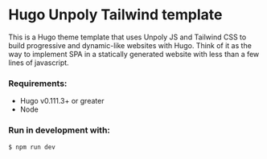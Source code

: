 # Hugo Unpoly Tailwind template

This is a Hugo theme template that uses Unpoly JS and Tailwind CSS to build progressive and dynamic-like websites with Hugo. Think of it as the way to implement SPA in a statically generated website with less than a few lines of javascript.

### Requirements:
- Hugo v0.111.3+ or greater
- Node

### Run in development with:
```shell
$ npm run dev
```
